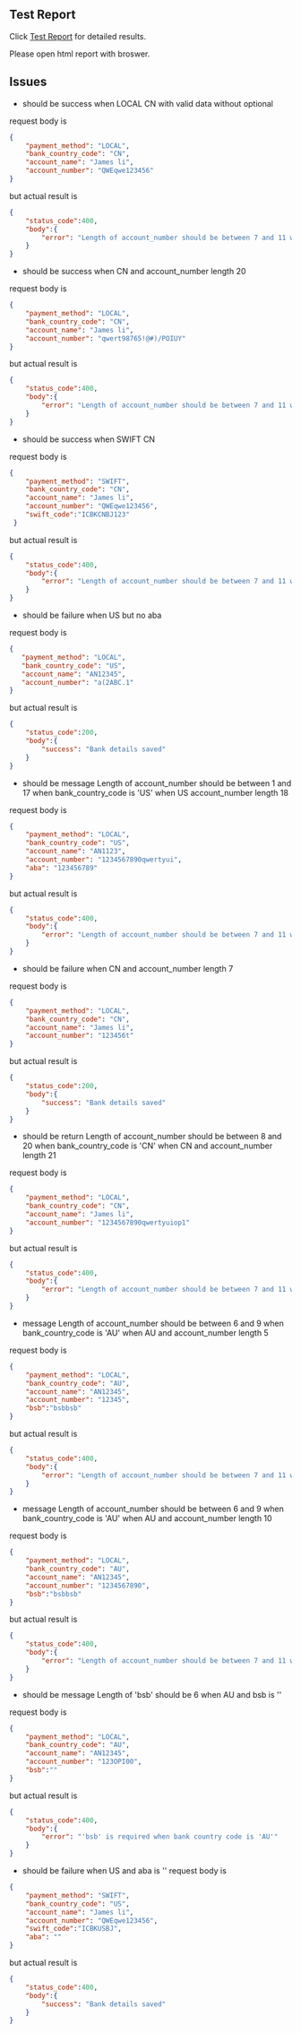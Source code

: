 
## Test Report
 Click [Test Report](/mochawesome-report/mochawesome.html) for detailed results.

Please open html report with broswer.

## Issues

* should be success when LOCAL CN with valid data without optional

request body is 
```json
{
    "payment_method": "LOCAL",
    "bank_country_code": "CN",
    "account_name": "James li",
    "account_number": "QWEqwe123456"
}
```
but actual result is 
```json
{
    "status_code":400,
    "body":{
        "error": "Length of account_number should be between 7 and 11 when bank_country_code is 'US'"
    }
}
```


* should be success when CN and account_number length 20

request body is
```json
{
    "payment_method": "LOCAL",
    "bank_country_code": "CN",
    "account_name": "James li",
    "account_number": "qwert98765!@#)/POIUY"
}
```
but actual result is 

```json
{
    "status_code":400,
    "body":{
        "error": "Length of account_number should be between 7 and 11 when bank_country_code is 'US'"
    }
}
```

* should be success when SWIFT CN

request body is
```json
{
    "payment_method": "SWIFT",
    "bank_country_code": "CN",
    "account_name": "James li",
    "account_number": "QWEqwe123456",
    "swift_code":"ICBKCNBJ123"
 }
```

but actual result is 
```json
{
    "status_code":400,
    "body":{
        "error": "Length of account_number should be between 7 and 11 when bank_country_code is 'US'"
    }
}
```

* should be failure when US but no aba 
 
 request body is 
 ```json
{
    "payment_method": "LOCAL",
    "bank_country_code": "US",
    "account_name": "AN12345",
    "account_number": "a(2ABC.1"
}
```
but actual result is 
```json
{
    "status_code":200,
    "body":{
        "success": "Bank details saved"
    }
}
```

* should be message Length of account_number should be between 1 and 17 when bank_country_code is 'US'  when US account_number length 18

request body is
```json
{
    "payment_method": "LOCAL",
    "bank_country_code": "US",
    "account_name": "AN1123",
    "account_number": "1234567890qwertyui",
    "aba": "123456789"
}
```
but actual result is 
```json
{
    "status_code":400,
    "body":{
        "error": "Length of account_number should be between 7 and 11 when bank_country_code is 'US'"
    }
}
```

* should be failure when CN and account_number length 7

request body is
```json
{
    "payment_method": "LOCAL",
    "bank_country_code": "CN",
    "account_name": "James li",
    "account_number": "123456t"
}
```
but actual result is 
```json
{
    "status_code":200,
    "body":{
        "success": "Bank details saved"
    }
}
```

* should be return Length of account_number should be between 8 and 20 when bank_country_code is 'CN'  when CN and account_number  length 21

request body is 
```json
{
    "payment_method": "LOCAL",
    "bank_country_code": "CN",
    "account_name": "James li",
    "account_number": "1234567890qwertyuiop1"
}
```
but actual result is 
```json
{
    "status_code":400,
    "body":{
        "error": "Length of account_number should be between 7 and 11 when bank_country_code is 'US'"
    }
}
```

* message Length of account_number should be between 6 and 9 when bank_country_code is 'AU' when AU and account_number length 5

request body is 
```json
{
    "payment_method": "LOCAL",
    "bank_country_code": "AU",
    "account_name": "AN12345",
    "account_number": "12345",
    "bsb":"bsbbsb"
}
```
but actual result is 
```json
{
    "status_code":400,
    "body":{
        "error": "Length of account_number should be between 7 and 11 when bank_country_code is 'US'"
    }
}
```

* message Length of account_number should be between 6 and 9 when bank_country_code is 'AU' when AU and account_number length 10

request body is 
```json
{
    "payment_method": "LOCAL",
    "bank_country_code": "AU",
    "account_name": "AN12345",
    "account_number": "1234567890",
    "bsb":"bsbbsb"
}
```
but actual result is 
```json
{
    "status_code":400,
    "body":{
        "error": "Length of account_number should be between 7 and 11 when bank_country_code is 'US'"
    }
}
```

* should be message Length of 'bsb' should be 6 when AU and bsb is ''

request body is 
```json
{
    "payment_method": "LOCAL",
    "bank_country_code": "AU",
    "account_name": "AN12345",
    "account_number": "123OPI00",
    "bsb":""
}
```
but actual result is 
```json
{
    "status_code":400,
    "body":{
        "error": "'bsb' is required when bank country code is 'AU'"
    }
}
```

* should be failure when US and aba is ''
request body is 
```json
{
    "payment_method": "SWIFT",
    "bank_country_code": "US",
    "account_name": "James li",
    "account_number": "QWEqwe123456",
    "swift_code":"ICBKUSBJ",
    "aba": ""
}
```
but actual result is 
```json
{
    "status_code":400,
    "body":{
        "success": "Bank details saved"
    }
}
```